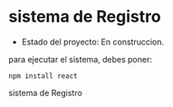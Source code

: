 <h1> sistema de Registro</h1>

- Estado del proyecto: En construccion.

para ejecutar el sistema, debes poner: 

```npm install react```

sistema de Registro 
